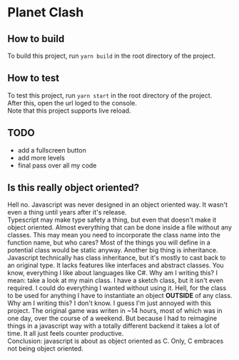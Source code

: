 # Planet Clash

## How to build
To build this project, run ``yarn build`` in the root directory of the project.

## How to test
To test this project, run ``yarn start`` in the root directory of the project.  
After this, open the url loged to the console.  
Note that this project supports live reload.  

## TODO
- add a fullscreen button
- add more levels
- final pass over all my code

## Is this really object oriented?
Hell no. Javascript was never designed in an object oriented way. It wasn't even a thing until years after it's release.  
Typescript may make type safety a thing, but even that doesn't make it object oriented. Almost everything that can be done inside a file without any classes. This may mean you need to incorporate the class name into the function name, but who cares? Most of the things you will define in a potential class would be static anyway. Another big thing is inheritance. Javascript technically has class inheritance, but it's mostly to cast back to an original type. It lacks features like interfaces and abstract classes. You know, everything I like about languages like C#. Why am I writing this? I mean: take a look at my main class. I have a sketch class, but it isn't even required. I could do everything I wanted without using it. Hell, for the class to be used for anything I have to instantiate an object **OUTSIDE** of any class.  
Why am I writing this? I don't know. I guess I'm just annoyed with this project. The original game was writen in ~14 hours, most of which was in one day, over the course of a weekend. But because I had to reimagine things in a javascript way with a totally different backend it takes a lot of time. It all just feels counter productive.  
Conclusion: javascript is about as object oriented as C. Only, C embraces not being object oriented.
